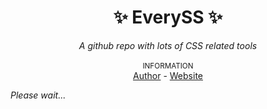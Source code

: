 <div align="center">
  <h1>✨ EverySS ✨</h1>
  <i>A github repo with lots of CSS related tools</i>
  <br/>
  <br/>
  <sup>INFORMATION</sup>
  <br/>
  <a href="https://www.github.com/ilyeshernandezdev">Author</a> - <a href="https://www.github.com/">Website</a>
</div>

<i>Please wait...</i>
